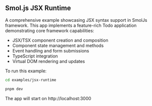 ## Smol.js JSX Runtime

A comprehensive example showcasing JSX syntax support in SmolJs framework. This app implements a feature-rich Todo application demonstrating core framework capabilities:

- JSX/TSX component creation and composition
- Component state management and methods
- Event handling and form submissions
- TypeScript integration
- Virtual DOM rendering and updates

To run this example:

```sh
cd examples/jsx-runtime

pnpm dev
```

The app will start on http://localhost:3000
